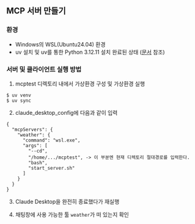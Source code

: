 ## MCP 서버 만들기

### 환경
* Windows의 WSL(Ubuntu24.04) 환경
* uv 설치 및 uv를 통한 Python 3.12.11 설치 완료된 상태 ([문서](https://jungpark.notion.site/MCP-tutorial-27d0c02265d78029af5ff4688669563d?source=copy_link) 참조)

### 서버 및 클라이언트 실행 방법
1. mcptest 디렉토리 내에서 가상환경 구성 및 가상환경 실행
```
$ uv venv
$ uv sync
```

2. claude_desktop_config에 다음과 같이 입력
```
{
  "mcpServers": {
    "weather": {
      "command": "wsl.exe",
      "args": [
        "--cd", 
        "/home/.../mcptest", -> 이 부분엔 현재 디렉토리 절대경로를 입력한다. 
        "bash", 
        "start_server.sh"
      ]
    }
  }
}
```

3. Claude Desktop을 완전히 종료했다가 재실행

4. 채팅창에 사용 가능한 툴 `weather`가 떠 있는지 확인